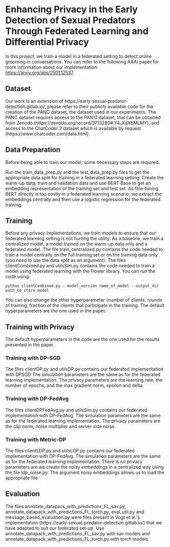 # Enhancing Privacy in the Early Detection of Sexual Predators Through Federated Learning and Differential Privacy


In this project, we train a model in a federated setting to detect online grooming in conversations. 
You can refer to the following AAAI paper for more information about our implementation: https://arxiv.org/abs/2501.12537

<h2> Dataset </h2>
Our work is an extension of https://early-sexual-predator-detection.gitlab.io/, please refer to their publicly available code for the creation of the PANC dataset, the dataset used in our experiments. The PANC dataset requires access to the PAN12 dataset, that can be obtained from Zenodo (https://zenodo.org/record/3713280#.Y4_XdXbMLMY), and access to the ChatCoder 2 dataset which is available by request (https://www.chatcoder.com/data.html).


<h2> Data Preparation</h2>
Before being able to train our model, some necessary steps are required.

Run the train_data_prep.py and the test_data_prep.py files to get the appropriate data split for training in a federated learning setting: Create the warm-up data, train and validation data and use BERT Base to get an embedding representation of the training set and test set. As fine-tuning BERT directly is too costly in a federated learning scenario, we extract the embeddings centrally and then use a logistic regression for the federated training. 

<h2>Training</h2>
Before any privacy implementations, we train models to ensure that our federated learning setting is not hurting the utility.
As a baseline, we train a centralized model, a model trained on the warm-up data only and a federated model.
The file train_centralized.py contains the code needed to train a model centrally on the full training set or on the training data only (you need to use the data split as an argument).
The files clientCombined.py and utilsSim.py contains the code needed to train a model using federated learning with the Flower library. 
You can run the code using:

```
python clientCombined.py --model_version name_of_model --output_dir path_to_store_model

```
You can also change the other hyperparameter (number of clients, rounds of training, fraction of the clients that participate in the training. The default hyperparameters are the one used in the paper. 

<h2>Training with Privacy</h2>
The default hyperparameters in the code are the one used for the results presented in the paper.

<h3>Training with DP-SGD</h3>
The files clientDP.py and utilsDP.py contains our federated implementation with DPSGD 
The simulation parameters are the same as for the federated learning implementation. The privacy parameters are the learning rate, the number of epochs, and the max gradient norm, epsilon and delta.  

<h3>Training with DP-FedAvg</h3>
The files clientDPFedAvg.py and utilsSim.py contains our federated implementation with DP-FedAvg.
The simulation parameters are the same as for the federated learning implementation. The privacy parameters are the clip norm, noise multiplier and server side noise.

<h3>Training with Metric-DP</h3>
The files clientLDP.py and utilsLDP.py contains our federated implementation with DP-FedAvg.
The simulation parameters are the same as for the federated learning implementation. There is no privacy parameters are we create the noisy embeddings in a centralized way using the file ldp_noise.py. The argument noisy embeddings allows us to load the appropriate file. 


<h2>Evaluation</h2>
The files annotate_datapack_with_predictions_FL_sav.py, annotate_datapack_with_predictions_FL_torch.py, eval_util.py and message_based_evaluation.py were files present in Vogt et al.'s implementation (https://early-sexual-predator-detection.gitlab.io/) that we have adapted to suit our federated set-up. Use annotate_datapack_with_predictions_FL_sav.py with sav models and annotate_datapack_with_predictions_FL_torch.py with torch models. 

